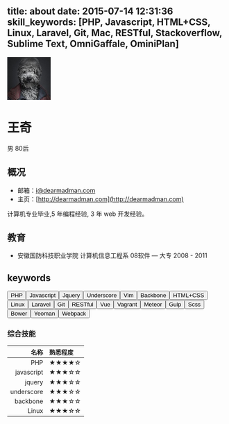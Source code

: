 title: about
date: 2015-07-14 12:31:36
skill_keywords: [PHP, Javascript, HTML+CSS, Linux, Laravel, Git, Mac, RESTful, Stackoverflow, Sublime Text, OmniGaffale, OminiPlan]
---
![](/images/wang.jpg)

王奇
===

男 80后

## 概况

- 邮箱：i@dearmadman.com
- 主页：[http://dearmadman.com](http://dearmadman.com)


计算机专业毕业,5 年编程经验, 3 年 web 开发经验。

## 教育
- 安徽国防科技职业学院 计算机信息工程系 08软件 — 大专 2008 - 2011

## keywords
<div class="btn-inline">
<button class="btn btn-outline" type="button">PHP</button><button class="btn btn-outline" type="button">Javascript</button><button class="btn btn-outline" type="button">Jquery</button><button class="btn btn-outline" type="button">Underscore</button><button class="btn btn-outline" type="button">Vim</button><button class="btn btn-outline" type="button">Backbone</button><button class="btn btn-outline" type="button">HTML+CSS</button><button class="btn btn-outline" type="button">Linux</button><button class="btn btn-outline" type="button">Laravel</button><button class="btn btn-outline" type="button">Git</button><button class="btn btn-outline" type="button">RESTful</button><button class="btn btn-outline" type="button">Vue</button><button class="btn btn-outline" type="button">Vagrant</button><button class="btn btn-outline" type="button">Meteor</button><button class="btn btn-outline" type="button">Gulp</button><button class="btn btn-outline" type="button">Scss</button><button class="btn btn-outline" type="button">Bower</button><button class="btn btn-outline" type="button">Yeoman</button><button class="btn btn-outline" type="button">Webpack</button>
</div>

### 综合技能

| 名称 | 熟悉程度
|--:|:--|
| PHP | ★★★★☆ |
| javascript | ★★★☆☆ |
| jquery | ★★★☆☆ |
| underscore | ★★★☆☆ |
| backbone | ★★★☆☆ |
| Linux | ★★★☆☆ |
